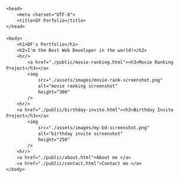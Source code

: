 <!DOCTYPE html>
<html lang="en">
    
    <head>
        <meta charset="UTF-8">
        <title>DF Porfolio</title>
    </head>

    <body>
        <h1>DF's Portfolio</h1>
        <h2>I'm the Best Web Developer in the world!</h2>
        <hr/>
            <a href="./public/movie-ranking.html"><h3>Movie Ranking Project</h3></a>
            <img 
                src="./assets/images/movie-rank-screenshot.png"
                alt="movie ranking screenshot"
                height="300"
            />
        <hr/>
        <a href="./public/birthday-invite.html"><h3>Birthday Invite Project</h3></a>
            <img 
                src="./assets/images/my-bd-screenshot.png"
                alt="birthday invite screenshot"
                height="250"
            />
        <hr/>
        <a href="./public/about.html">About me </a>
        <a href="./public/contact.html">Contact me </a>
    </body>

</html>

